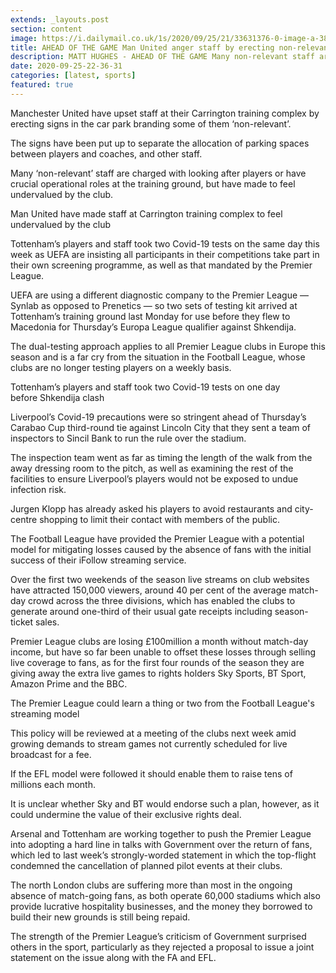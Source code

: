 ```yaml
---
extends: _layouts.post
section: content
image: https://i.dailymail.co.uk/1s/2020/09/25/21/33631376-0-image-a-38_1601067507930.jpg 
title: AHEAD OF THE GAME Man United anger staff by erecting non-relevant signs to separate parking spots 
description: MATT HUGHES - AHEAD OF THE GAME Many non-relevant staff are charged with looking after players or have crucial operational roles but have made to feel undervalued by the club. 
date: 2020-09-25-22-36-31 
categories: [latest, sports] 
featured: true 
--- 
```

Manchester United have upset staff at their Carrington training complex by erecting signs in the car park branding some of them ‘non-relevant’. 

The signs have been put up to separate the allocation of parking spaces between players and coaches, and other staff. 

Many ‘non-relevant’ staff are charged with looking after players or have crucial operational roles at the training ground, but have made to feel undervalued by the club.

Man United have made staff at Carrington training complex to feel undervalued by the club

Tottenham’s players and staff took two Covid-19 tests on the same day this week as UEFA are insisting all participants in their competitions take part in their own screening programme, as well as that mandated by the Premier League. 

UEFA are using a different diagnostic company to the Premier League — Synlab as opposed to Prenetics — so two sets of testing kit arrived at Tottenham’s training ground last Monday for use before they flew to Macedonia for Thursday’s Europa League qualifier against Shkendija. 

The dual-testing approach applies to all Premier League clubs in Europe this season and is a far cry from the situation in the Football League, whose clubs are no longer testing players on a weekly basis.

Tottenham’s players and staff took two Covid-19 tests on one day before Shkendija clash

Liverpool’s Covid-19 precautions were so stringent ahead of Thursday’s Carabao Cup third-round tie against Lincoln City that they sent a team of inspectors to Sincil Bank to run the rule over the stadium.

The inspection team went as far as timing the length of the walk from the away dressing room to the pitch, as well as examining the rest of the facilities to ensure Liverpool’s players would not be exposed to undue infection risk.

Jurgen Klopp has already asked his players to avoid restaurants and city-centre shopping to limit their contact with members of the public.

The Football League have provided the Premier League with a potential model for mitigating losses caused by the absence of fans with the initial success of their iFollow streaming service.

Over the first two weekends of the season live streams on club websites have attracted 150,000 viewers, around 40 per cent of the average match-day crowd across the three divisions, which has enabled the clubs to generate around one-third of their usual gate receipts including season-ticket sales.

Premier League clubs are losing £100million a month without match-day income, but have so far been unable to offset these losses through selling live coverage to fans, as for the first four rounds of the season they are giving away the extra live games to rights holders Sky Sports, BT Sport, Amazon Prime and the BBC.

The Premier League could learn a thing or two from the Football League's streaming model

This policy will be reviewed at a meeting of the clubs next week amid growing demands to stream games not currently scheduled for live broadcast for a fee.

If the EFL model were followed it should enable them to raise tens of millions each month.

It is unclear whether Sky and BT would endorse such a plan, however, as it could undermine the value of their exclusive rights deal.

Arsenal and Tottenham are working together to push the Premier League into adopting a hard line in talks with Government over the return of fans, which led to last week’s strongly-worded statement in which the top-flight condemned the cancellation of planned pilot events at their clubs. 

The north London clubs are suffering more than most in the ongoing absence of match-going fans, as both operate 60,000 stadiums which also provide lucrative hospitality businesses, and the money they borrowed to build their new grounds is still being repaid. 

The strength of the Premier League’s criticism of Government surprised others in the sport, particularly as they rejected a proposal to issue a joint statement on the issue along with the FA and EFL.

